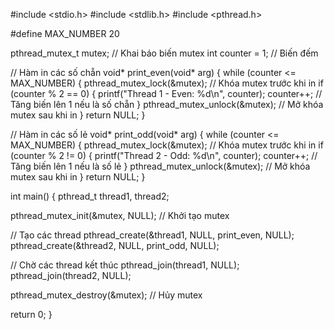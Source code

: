 #include <stdio.h>
#include <stdlib.h>
#include <pthread.h>

#define MAX_NUMBER 20

pthread_mutex_t mutex; // Khai báo biến mutex
int counter = 1; // Biến đếm

// Hàm in các số chẵn
void* print_even(void* arg) {
    while (counter <= MAX_NUMBER) {
        pthread_mutex_lock(&mutex); // Khóa mutex trước khi in
        if (counter % 2 == 0) {
            printf("Thread 1 - Even: %d\n", counter);
            counter++; // Tăng biến lên 1 nếu là số chẵn
        }
        pthread_mutex_unlock(&mutex); // Mở khóa mutex sau khi in
    }
    return NULL;
}

// Hàm in các số lẻ
void* print_odd(void* arg) {
    while (counter <= MAX_NUMBER) {
        pthread_mutex_lock(&mutex); // Khóa mutex trước khi in
        if (counter % 2 != 0) {
            printf("Thread 2 - Odd: %d\n", counter);
            counter++; // Tăng biến lên 1 nếu là số lẻ
        }
        pthread_mutex_unlock(&mutex); // Mở khóa mutex sau khi in
    }
    return NULL;
}

int main() {
    pthread_t thread1, thread2;

 pthread_mutex_init(&mutex, NULL); // Khởi tạo mutex

// Tạo các thread
    pthread_create(&thread1, NULL, print_even, NULL);
    pthread_create(&thread2, NULL, print_odd, NULL);

// Chờ các thread kết thúc
    pthread_join(thread1, NULL);
    pthread_join(thread2, NULL);

pthread_mutex_destroy(&mutex); // Hủy mutex

return 0;
}
